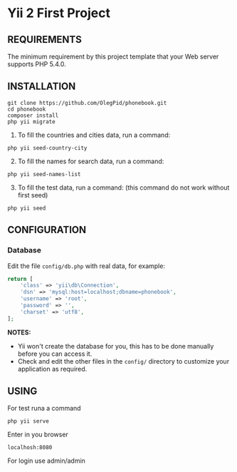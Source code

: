 Yii 2 First Project 
============================

REQUIREMENTS
------------

The minimum requirement by this project template that your Web server supports PHP 5.4.0.


INSTALLATION
------------

~~~
git clone https://github.com/OlegPid/phonebook.git
cd phonebook
composer install
php yii migrate
~~~

1) To fill the countries and cities data, run a command:

~~~
php yii seed-country-city
~~~

2) To fill the names for search data, run a command:

~~~
php yii seed-names-list
~~~

3) To fill the test data, run a command:
    (this command do not work without first seed)

~~~
php yii seed
~~~


CONFIGURATION
-------------

### Database

Edit the file `config/db.php` with real data, for example:

```php
return [
    'class' => 'yii\db\Connection',
    'dsn' => 'mysql:host=localhost;dbname=phonebook',
    'username' => 'root',
    'password' => '',
    'charset' => 'utf8',
];
```

**NOTES:**
- Yii won't create the database for you, this has to be done manually before you can access it.
- Check and edit the other files in the `config/` directory to customize your application as required.



USING
-------

For test runa a command

~~~
php yii serve
~~~

Enter in you browser 
```
localhosh:8080
```

For login use admin/admin

